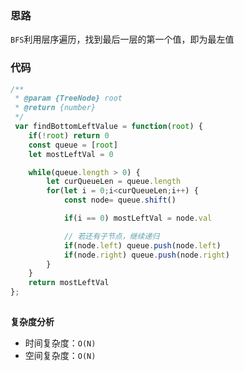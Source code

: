 ### 思路 
 
 `BFS`利用层序遍历，找到最后一层的第一个值，即为最左值
 
### 代码 
 
``` js
/**
 * @param {TreeNode} root
 * @return {number}
 */
 var findBottomLeftValue = function(root) {
    if(!root) return 0
    const queue = [root]
    let mostLeftVal = 0

    while(queue.length > 0) {
        let curQueueLen = queue.length
        for(let i = 0;i<curQueueLen;i++) {
            const node= queue.shift()

            if(i == 0) mostLeftVal = node.val

            // 若还有子节点，继续递归
            if(node.left) queue.push(node.left)
            if(node.right) queue.push(node.right)
        }
    }
    return mostLeftVal
};
 
``` 
 
**复杂度分析** 
- 时间复杂度：`O(N) `
- 空间复杂度：`O(N)`
